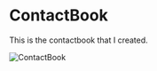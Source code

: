 # ContactBook
This is the contactbook that I created.

![ContactBook](https://user-images.githubusercontent.com/67065516/170557601-f2c3aa12-bb0b-4589-b356-94e0b0574649.gif)
